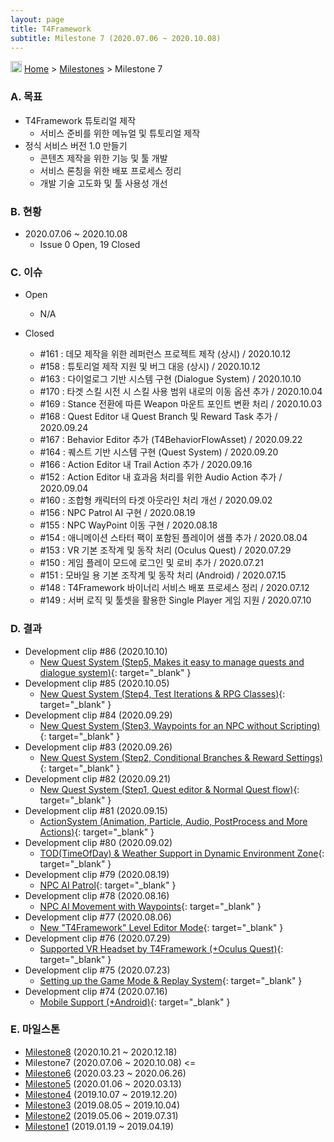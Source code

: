```yaml
---
layout: page
title: T4Framework
subtitle: Milestone 7 (2020.07.06 ~ 2020.10.08)
---
```

<img src="https://tech4labs.com/img/Folders2.png" width="18px" height="18px"> [Home](https://tech4labs.com/index) > [Milestones](https://tech4labs.com/T4Framework_Milestones/) > Milestone 7

### A. 목표

- T4Framework 튜토리얼 제작
  - 서비스 준비를 위한 메뉴얼 및 튜토리얼 제작
- 정식 서비스 버전 1.0 만들기
  - 콘텐츠 제작을 위한 기능 및 툴 개발
  - 서비스 론칭을 위한 배포 프로세스 정리
  - 개발 기술 고도화 및 툴 사용성 개선 

### B. 현황

- 2020.07.06 ~ 2020.10.08
  - Issue 0 Open, 19 Closed

### C. 이슈

- Open
  - N/A

- Closed
  - #161 : 데모 제작을 위한 레퍼런스 프로젝트 제작 (상시) / 2020.10.12
  - #158 : 튜토리얼 제작 지원 및 버그 대응 (상시) / 2020.10.12
  - #163 : 다이얼로그 기반 시스템 구현 (Dialogue System) / 2020.10.10
  - #170 : 타겟 스킬 시전 시 스킬 사용 범위 내로의 이동 옵션 추가 / 2020.10.04
  - #169 : Stance 전환에 따른 Weapon 마운트 포인트 변환 처리 / 2020.10.03
  - #168 : Quest Editor 내 Quest Branch 및 Reward Task 추가 / 2020.09.24
  - #167 : Behavior Editor 추가 (T4BehaviorFlowAsset) / 2020.09.22
  - #164 : 퀘스트 기반 시스템 구현 (Quest System) / 2020.09.20
  - #166 : Action Editor 내 Trail Action 추가 / 2020.09.16
  - #152 : Action Editor 내 효과음 처리를 위한 Audio Action 추가 / 2020.09.04
  - #160 : 조합형 캐릭터의 타겟 아웃라인 처리 개선 / 2020.09.02
  - #156 : NPC Patrol AI 구현 / 2020.08.19
  - #155 : NPC WayPoint 이동 구현 / 2020.08.18
  - #154 : 애니메이션 스타터 팩이 포함된 플레이어 샘플 추가 / 2020.08.04
  - #153 : VR 기본 조작계 및 동작 처리 (Oculus Quest) / 2020.07.29
  - #150 : 게임 플레이 모드에 로그인 및 로비 추가 / 2020.07.21
  - #151 : 모바일 용 기본 조작계 및 동작 처리 (Android) / 2020.07.15
  - #148 : T4Framework 바이너리 서비스 배포 프로세스 정리 / 2020.07.12
  - #149 : 서버 로직 및 툴셋을 활용한 Single Player 게임 지원 / 2020.07.10

### D. 결과

- Development clip #86 (2020.10.10)
  - [New Quest System (Step5, Makes it easy to manage quests and dialogue system)](https://youtu.be/Q7PUdEImIAo){: target="_blank" } 
- Development clip #85 (2020.10.05)
  - [New Quest System (Step4, Test Iterations & RPG Classes)](https://youtu.be/ne8Xp5sf6yE){: target="_blank" } 
- Development clip #84 (2020.09.29)
  - [New Quest System (Step3, Waypoints for an NPC without Scripting)](https://youtu.be/SQH7eIOeig8){: target="_blank" } 
- Development clip #83 (2020.09.26)
  - [New Quest System (Step2, Conditional Branches & Reward Settings)](https://youtu.be/Z4pio05hXtA){: target="_blank" }
- Development clip #82 (2020.09.21)
  - [New Quest System (Step1, Quest editor & Normal Quest flow)](https://youtu.be/JdeLnC6sE7o){: target="_blank" }
- Development clip #81 (2020.09.15)
  - [ActionSystem (Animation, Particle, Audio, PostProcess and More Actions)](https://youtu.be/Z-DLnRLcHmI){: target="_blank" }
- Development clip #80 (2020.09.02)
  - [TOD(TimeOfDay) & Weather Support in Dynamic Environment Zone](https://youtu.be/nPA_CONODbU){: target="_blank" }
- Development clip #79 (2020.08.19)
  - [NPC AI Patrol](https://youtu.be/koHMunY8wkU){: target="_blank" }
- Development clip #78 (2020.08.16)
  - [NPC AI Movement with Waypoints](https://youtu.be/KH7ACsBdJjM){: target="_blank" }
- Development clip #77 (2020.08.06)
  - [New "T4Framework" Level Editor Mode](https://youtu.be/aJzf1aR78io){: target="_blank" }
- Development clip #76 (2020.07.29)
  - [Supported VR Headset by T4Framework (+Oculus Quest)](https://youtu.be/KazxMhQRQ3g){: target="_blank" }
- Development clip #75 (2020.07.23)
  - [Setting up the Game Mode & Replay System](https://youtu.be/4iIS8loYN38){: target="_blank" }
- Development clip #74 (2020.07.16)
  - [Mobile Support (+Android)](https://youtu.be/JvTGDM68nCU){: target="_blank" }
  
### E. 마일스톤

- [Milestone8](https://tech4labs.com/T4Framework_Milestone8_Achieved/) (2020.10.21 ~ 2020.12.18)
- Milestone7 (2020.07.06 ~ 2020.10.08) <=
- [Milestone6](https://tech4labs.com/T4Framework_Milestone6_Achieved/) (2020.03.23 ~ 2020.06.26)
- [Milestone5](https://tech4labs.com/T4Framework_Milestone5_Achieved/) (2020.01.06 ~ 2020.03.13)
- [Milestone4](https://tech4labs.com/T4Framework_Milestone4_Achieved/) (2019.10.07 ~ 2019.12.20)
- [Milestone3](https://tech4labs.com/T4Framework_Milestone3_Achieved/) (2019.08.05 ~ 2019.10.04)
- [Milestone2](https://tech4labs.com/T4Framework_Milestone2_Achieved/) (2019.05.06 ~ 2019.07.31)
- [Milestone1](https://tech4labs.com/T4Framework_Milestone1_Achieved/) (2019.01.19 ~ 2019.04.19)
